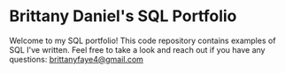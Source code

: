 # Brittany Daniel's SQL Portfolio

Welcome to my SQL portfolio! This code repository contains examples of SQL I've written. Feel free to take a look and reach out if you have any questions: brittanyfaye4@gmail.com
